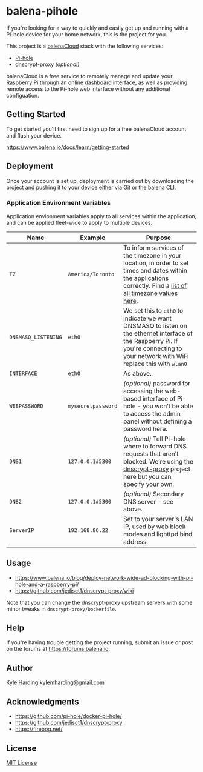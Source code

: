 # balena-pihole

If you're looking for a way to quickly and easily get up and running with a Pi-hole device for your home network, this is the project for you.

This project is a [balenaCloud](https://www.balena.io/cloud) stack with the following services:

* [Pi-hole](https://hub.docker.com/r/pihole/pihole/)
* [dnscrypt-proxy](https://github.com/jedisct1/dnscrypt-proxy) _(optional)_

balenaCloud is a free service to remotely manage and update your Raspberry Pi through an online dashboard interface, as well as providing remote access to the Pi-hole web interface without any additional configuation.

## Getting Started

To get started you'll first need to sign up for a free balenaCloud account and flash your device.

<https://www.balena.io/docs/learn/getting-started>

## Deployment

Once your account is set up, deployment is carried out by downloading the project and pushing it to your device either via Git or the balena CLI.

### Application Environment Variables

Application envionment variables apply to all services within the application, and can be applied fleet-wide to apply to multiple devices.

|Name|Example|Purpose|
|---|---|---|
|`TZ`|`America/Toronto`|To inform services of the timezone in your location, in order to set times and dates within the applications correctly. Find a [list of all timezone values here](https://en.wikipedia.org/wiki/List_of_tz_database_time_zones).|
|`DNSMASQ_LISTENING`|`eth0`|We set this to `eth0` to indicate we want DNSMASQ to listen on the ethernet interface of the Raspberry Pi. If you're connecting to your network with WiFi replace this with `wlan0`|
|`INTERFACE`|`eth0`|As above.|
|`WEBPASSWORD`|`mysecretpassword`|_(optional)_ password for accessing the web-based interface of Pi-hole - you won’t be able to access the admin panel without defining a password here.
|`DNS1`|`127.0.0.1#5300`|_(optional)_ Tell Pi-hole where to forward DNS requests that aren’t blocked. We’re using the [dnscrypt-proxy](https://github.com/jedisct1/dnscrypt-proxy) project here but you can specify your own.|
|`DNS2`|`127.0.0.1#5300`|_(optional)_ Secondary DNS server - see above.|
|`ServerIP`|`192.168.86.22`|Set to your server's LAN IP, used by web block modes and lighttpd bind address.|

## Usage

* <https://www.balena.io/blog/deploy-network-wide-ad-blocking-with-pi-hole-and-a-raspberry-pi/>
* <https://github.com/jedisct1/dnscrypt-proxy/wiki>

Note that you can change the dnscrypt-proxy upstream servers with some minor tweaks in `dnscrypt-proxy/Dockerfile`.

## Help

If you're having trouble getting the project running, submit an issue or post on the forums at <https://forums.balena.io>.

## Author

Kyle Harding <kylemharding@gmail.com>

## Acknowledgments

* <https://github.com/pi-hole/docker-pi-hole/>
* <https://github.com/jedisct1/dnscrypt-proxy>
* <https://firebog.net/>

## License

[MIT License](./LICENSE)
